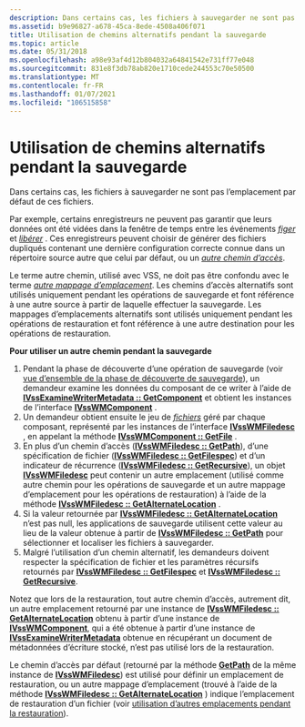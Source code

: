 ```yaml
---
description: Dans certains cas, les fichiers à sauvegarder ne sont pas l’emplacement par défaut de ces fichiers.
ms.assetid: b9e96827-a678-45ca-8ede-4508a406f071
title: Utilisation de chemins alternatifs pendant la sauvegarde
ms.topic: article
ms.date: 05/31/2018
ms.openlocfilehash: a98e93af4d12b804032a64841542e731ff77e048
ms.sourcegitcommit: 831e8f3db78ab820e1710cede244553c70e50500
ms.translationtype: MT
ms.contentlocale: fr-FR
ms.lasthandoff: 01/07/2021
ms.locfileid: "106515858"
---
```

# <a name="working-with-alternate-paths-during-backup"></a>Utilisation de chemins alternatifs pendant la sauvegarde

Dans certains cas, les fichiers à sauvegarder ne sont pas l’emplacement par défaut de ces fichiers.

Par exemple, certains enregistreurs ne peuvent pas garantir que leurs données ont été vidées dans la fenêtre de temps entre les événements [*figer*](vssgloss-f.md) et [*libérer*](vssgloss-t.md) . Ces enregistreurs peuvent choisir de générer des fichiers dupliqués contenant une dernière configuration correcte connue dans un répertoire source autre que celui par défaut, ou un [*autre chemin d’accès*](vssgloss-a.md).

Le terme autre chemin, utilisé avec VSS, ne doit pas être confondu avec le terme [*autre mappage d’emplacement*](vssgloss-a.md). Les chemins d’accès alternatifs sont utilisés uniquement pendant les opérations de sauvegarde et font référence à une autre source à partir de laquelle effectuer la sauvegarde. Les mappages d’emplacements alternatifs sont utilisés uniquement pendant les opérations de restauration et font référence à une autre destination pour les opérations de restauration.

**Pour utiliser un autre chemin pendant la sauvegarde**

1.  Pendant la phase de découverte d’une opération de sauvegarde (voir [vue d’ensemble de la phase de découverte de sauvegarde](overview-of-the-backup-discovery-phase.md)), un demandeur examine les données du composant de ce writer à l’aide de [**IVssExamineWriterMetadata :: GetComponent**](/windows/desktop/api/VsBackup/nf-vsbackup-ivssexaminewritermetadata-getcomponent) et obtient les instances de l’interface [**IVssWMComponent**](/windows/desktop/api/VsBackup/nl-vsbackup-ivsswmcomponent) .
2.  Un demandeur obtient ensuite le jeu de [*fichiers*](vssgloss-f.md) géré par chaque composant, représenté par les instances de l’interface [**IVssWMFiledesc**](/windows/desktop/api/VsWriter/nl-vswriter-ivsswmfiledesc) , en appelant la méthode [**IVssWMComponent :: GetFile**](/windows/desktop/api/VsBackup/nf-vsbackup-ivsswmcomponent-getfile) .
3.  En plus d’un chemin d’accès ([**IVssWMFiledesc :: GetPath**](/windows/desktop/api/VsWriter/nf-vswriter-ivsswmfiledesc-getpath)), d’une spécification de fichier ([**IVssWMFiledesc :: GetFilespec**](/windows/desktop/api/VsWriter/nf-vswriter-ivsswmfiledesc-getfilespec)) et d’un indicateur de récurrence ([**IVssWMFiledesc :: GetRecursive**](/windows/desktop/api/VsWriter/nf-vswriter-ivsswmfiledesc-getrecursive)), un objet [**IVssWMFiledesc**](/windows/desktop/api/VsWriter/nl-vswriter-ivsswmfiledesc) peut contenir un autre emplacement (utilisé comme autre chemin pour les opérations de sauvegarde et un autre mappage d’emplacement pour les opérations de restauration) à l’aide de la méthode [**IVssWMFiledesc :: GetAlternateLocation**](/windows/desktop/api/VsWriter/nf-vswriter-ivsswmfiledesc-getalternatelocation) .
4.  Si la valeur retournée par [**IVssWMFiledesc :: GetAlternateLocation**](/windows/desktop/api/VsWriter/nf-vswriter-ivsswmfiledesc-getalternatelocation) n’est pas null, les applications de sauvegarde utilisent cette valeur au lieu de la valeur obtenue à partir de [**IVssWMFiledesc :: GetPath**](/windows/desktop/api/VsWriter/nf-vswriter-ivsswmfiledesc-getpath) pour sélectionner et localiser les fichiers à sauvegarder.
5.  Malgré l’utilisation d’un chemin alternatif, les demandeurs doivent respecter la spécification de fichier et les paramètres récursifs retournés par [**IVssWMFiledesc :: GetFilespec**](/windows/desktop/api/VsWriter/nf-vswriter-ivsswmfiledesc-getfilespec) et [**IVssWMFiledesc :: GetRecursive**](/windows/desktop/api/VsWriter/nf-vswriter-ivsswmfiledesc-getrecursive).

Notez que lors de la restauration, tout autre chemin d’accès, autrement dit, un autre emplacement retourné par une instance de [**IVssWMFiledesc :: GetAlternateLocation**](/windows/desktop/api/VsWriter/nf-vswriter-ivsswmfiledesc-getalternatelocation) obtenu à partir d’une instance de [**IVssWMComponent**](/windows/desktop/api/VsBackup/nl-vsbackup-ivsswmcomponent), qui a été obtenue à partir d’une instance de [**IVssExamineWriterMetadata**](/windows/desktop/api/VsBackup/nl-vsbackup-ivssexaminewritermetadata) obtenue en récupérant un document de métadonnées d’écriture stocké, n’est pas utilisé lors de la restauration.

Le chemin d’accès par défaut (retourné par la méthode [**GetPath**](/windows/desktop/api/VsWriter/nf-vswriter-ivsswmfiledesc-getpath) de la même instance de [**IVssWMFiledesc**](/windows/desktop/api/VsWriter/nl-vswriter-ivsswmfiledesc)) est utilisé pour définir un emplacement de restauration, ou un autre mappage d’emplacement (trouvé à l’aide de la méthode [**IVssWMFiledesc :: GetAlternateLocation**](/windows/desktop/api/VsWriter/nf-vswriter-ivsswmfiledesc-getalternatelocation) ) indique l’emplacement de restauration d’un fichier (voir [utilisation d’autres emplacements pendant la restauration](working-with-alternate-locations-during-restore.md)).

 

 



